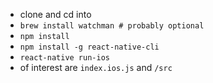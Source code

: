 - clone and cd into
- `brew install watchman # probably optional`
- `npm install`
- `npm install -g react-native-cli`
- `react-native run-ios`
- of interest are `index.ios.js` and `/src`
